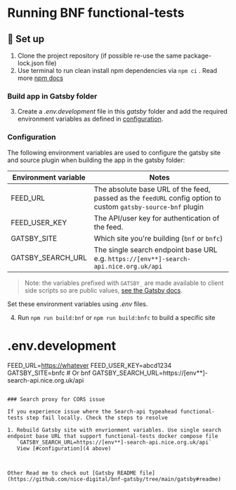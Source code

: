 # Running BNF functional-tests

## :rocket: Set up

1. Clone the project repository (if possible re-use the same package-lock.json file)
2. Use terminal to run clean install npm dependencies via `npm ci` .
   Read more [npm docs](https://docs.npmjs.com/cli/v10/commands/npm-ci#description)

### Build app in Gatsby folder

3. Create a _.env.development_ file in this _gatsby_ folder and add the required environment variables as defined in [configuration](#configuration).

### Configuration

The following environment variables are used to configure the gatsby site and source plugin when building the app in the gatsby folder:

| Environment variable | Notes                                                                                                         |
| -------------------- | ------------------------------------------------------------------------------------------------------------- |
| FEED_URL             | The absolute base URL of the feed, passed as the `feedURL` config option to custom `gatsby-source-bnf` plugin |
| FEED_USER_KEY        | The API/user key for authentication of the feed.                                                              |
| GATSBY_SITE          | Which site you're building (`bnf` or `bnfc`)                                                                  |
| GATSBY_SEARCH_URL    | The single search endpoint base URL e.g. `https://[env**]-search-api.nice.org.uk/api`                         |

> Note: the variables prefixed with `GATSBY_` are made available to client side scripts so are public values, [see the Gatsby docs](https://www.gatsbyjs.com/docs/how-to/local-development/environment-variables/#accessing-environment-variables-in-the-browser).

Set these environment variables using _.env_ files.

4. Run `npm run build:bnf` or `npm run build:bnfc` to build a specific site

# .env.development

FEED_URL=<https://whatever>
FEED_USER_KEY=abcd1234
GATSBY_SITE=bnfc # Or bnf
GATSBY_SEARCH_URL=https://[env**]-search-api.nice.org.uk/api

```

### Search proxy for CORS issue

If you experience issue where the Search-api typeahead functional-tests step fail locally. Check the steps to resolve

1. Rebuild Gatsby site with envrionment variables. Use single search endpoint base URL that support functional-tests docker compose file
   `GATSBY_SEARCH_URL=https://[env**]-search-api.nice.org.uk/api`
   View [#configuration](4 above)



Other Read me to check out [Gatsby README file](https://github.com/nice-digital/bnf-gatsby/tree/main/gatsby#readme)
```
